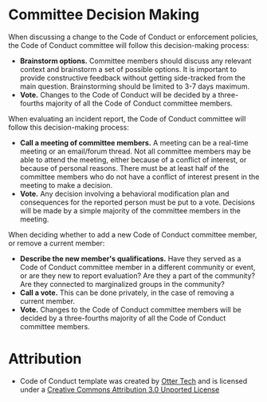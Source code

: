 # Committee Decision Making

When discussing a change to the Code of Conduct or enforcement policies, the Code of Conduct committee will follow this decision-making process:

* **Brainstorm options.** Committee members should discuss any relevant context and brainstorm a set of possible options. It is important to provide constructive feedback without getting side-tracked from the main question. Brainstorming should be limited to 3-7 days maximum.
* **Vote.** Changes to the Code of Conduct will be decided by a three-fourths majority of all the Code of Conduct committee members.

When evaluating an incident report, the Code of Conduct committee will follow this decision-making process:

* **Call a meeting of committee members.** A meeting can be a real-time meeting or an email/forum thread. Not all committee members may be able to attend the meeting, either because of a conflict of interest, or because of personal reasons. There must be at least half of the committee members who do not have a conflict of interest present in the meeting to make a decision.
* **Vote.** Any decision involving a behavioral modification plan and consequences for the reported person must be put to a vote. Decisions will be made by a simple majority of the committee members in the meeting.

When deciding whether to add a new Code of Conduct committee member, or remove a current member:

* **Describe the new member's qualifications.** Have they served as a Code of Conduct committee member in a different community or event, or are they new to report evaluation? Are they a part of the community? Are they connected to marginalized groups in the community?
* **Call a vote.** This can be done privately, in the case of removing a current member.
* **Vote.** Changes to the Code of Conduct committee members will be decided by a three-fourths majority of all the Code of Conduct committee members.

# Attribution

* Code of Conduct template was created by [Otter Tech](https://otter.technology/code-of-conduct-training) and is licensed under a [Creative Commons Attribution 3.0 Unported License](http://creativecommons.org/licenses/by/3.0/)
